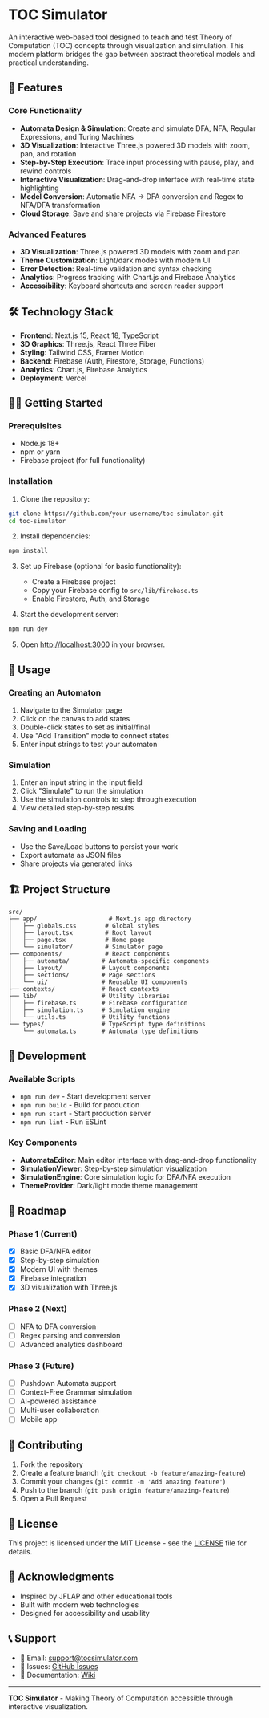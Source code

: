# TOC Simulator

An interactive web-based tool designed to teach and test Theory of Computation (TOC) concepts through visualization and simulation. This modern platform bridges the gap between abstract theoretical models and practical understanding.

## 🚀 Features

### Core Functionality
- **Automata Design & Simulation**: Create and simulate DFA, NFA, Regular Expressions, and Turing Machines
- **3D Visualization**: Interactive Three.js powered 3D models with zoom, pan, and rotation
- **Step-by-Step Execution**: Trace input processing with pause, play, and rewind controls
- **Interactive Visualization**: Drag-and-drop interface with real-time state highlighting
- **Model Conversion**: Automatic NFA → DFA conversion and Regex to NFA/DFA transformation
- **Cloud Storage**: Save and share projects via Firebase Firestore

### Advanced Features
- **3D Visualization**: Three.js powered 3D models with zoom and pan
- **Theme Customization**: Light/dark modes with modern UI
- **Error Detection**: Real-time validation and syntax checking
- **Analytics**: Progress tracking with Chart.js and Firebase Analytics
- **Accessibility**: Keyboard shortcuts and screen reader support

## 🛠️ Technology Stack

- **Frontend**: Next.js 15, React 18, TypeScript
- **3D Graphics**: Three.js, React Three Fiber
- **Styling**: Tailwind CSS, Framer Motion
- **Backend**: Firebase (Auth, Firestore, Storage, Functions)
- **Analytics**: Chart.js, Firebase Analytics
- **Deployment**: Vercel

## 🏃‍♂️ Getting Started

### Prerequisites
- Node.js 18+ 
- npm or yarn
- Firebase project (for full functionality)

### Installation

1. Clone the repository:
```bash
git clone https://github.com/your-username/toc-simulator.git
cd toc-simulator
```

2. Install dependencies:
```bash
npm install
```

3. Set up Firebase (optional for basic functionality):
   - Create a Firebase project
   - Copy your Firebase config to `src/lib/firebase.ts`
   - Enable Firestore, Auth, and Storage

4. Start the development server:
```bash
npm run dev
```

5. Open [http://localhost:3000](http://localhost:3000) in your browser.

## 📖 Usage

### Creating an Automaton
1. Navigate to the Simulator page
2. Click on the canvas to add states
3. Double-click states to set as initial/final
4. Use "Add Transition" mode to connect states
5. Enter input strings to test your automaton

### Simulation
1. Enter an input string in the input field
2. Click "Simulate" to run the simulation
3. Use the simulation controls to step through execution
4. View detailed step-by-step results

### Saving and Loading
- Use the Save/Load buttons to persist your work
- Export automata as JSON files
- Share projects via generated links

## 🏗️ Project Structure

```
src/
├── app/                    # Next.js app directory
│   ├── globals.css        # Global styles
│   ├── layout.tsx         # Root layout
│   ├── page.tsx           # Home page
│   └── simulator/         # Simulator page
├── components/            # React components
│   ├── automata/         # Automata-specific components
│   ├── layout/           # Layout components
│   ├── sections/         # Page sections
│   └── ui/               # Reusable UI components
├── contexts/             # React contexts
├── lib/                  # Utility libraries
│   ├── firebase.ts       # Firebase configuration
│   ├── simulation.ts     # Simulation engine
│   └── utils.ts          # Utility functions
└── types/                # TypeScript type definitions
    └── automata.ts       # Automata type definitions
```

## 🔧 Development

### Available Scripts

- `npm run dev` - Start development server
- `npm run build` - Build for production
- `npm run start` - Start production server
- `npm run lint` - Run ESLint

### Key Components

- **AutomataEditor**: Main editor interface with drag-and-drop functionality
- **SimulationViewer**: Step-by-step simulation visualization
- **SimulationEngine**: Core simulation logic for DFA/NFA execution
- **ThemeProvider**: Dark/light mode theme management

## 🎯 Roadmap

### Phase 1 (Current)
- [x] Basic DFA/NFA editor
- [x] Step-by-step simulation
- [x] Modern UI with themes
- [x] Firebase integration
- [x] 3D visualization with Three.js

### Phase 2 (Next)
- [ ] NFA to DFA conversion
- [ ] Regex parsing and conversion
- [ ] Advanced analytics dashboard

### Phase 3 (Future)
- [ ] Pushdown Automata support
- [ ] Context-Free Grammar simulation
- [ ] AI-powered assistance
- [ ] Multi-user collaboration
- [ ] Mobile app

## 🤝 Contributing

1. Fork the repository
2. Create a feature branch (`git checkout -b feature/amazing-feature`)
3. Commit your changes (`git commit -m 'Add amazing feature'`)
4. Push to the branch (`git push origin feature/amazing-feature`)
5. Open a Pull Request

## 📄 License

This project is licensed under the MIT License - see the [LICENSE](LICENSE) file for details.

## 🙏 Acknowledgments

- Inspired by JFLAP and other educational tools
- Built with modern web technologies
- Designed for accessibility and usability

## 📞 Support

- 📧 Email: support@tocsimulator.com
- 🐛 Issues: [GitHub Issues](https://github.com/your-username/toc-simulator/issues)
- 📖 Documentation: [Wiki](https://github.com/your-username/toc-simulator/wiki)

---

**TOC Simulator** - Making Theory of Computation accessible through interactive visualization.
